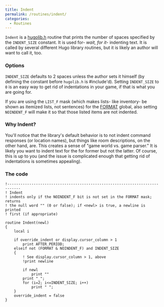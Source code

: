 ```yaml
---
title: Indent
permalink: /routines/indent/
categories: 
  - Routines
---
```


`Indent` is a [hugolib.h](library/hugolib.h/) routine that prints the
number of spaces specified by the `INDENT_SIZE` constant. It is used
for- *wait, for it*- indenting text. It is called by several different
Hugo library routines, but it is likely an author will want to call it,
too.

### Options

`INDENT_SIZE` defaults to 2 spaces unless the author sets it himself (by
defining the constant before `hugolib.h` is \#include'd). Setting
`INDENT_SIZE` to `0` is an easy way to get rid of indentations in your
game, if that is what you are going for.

If you are using the `LIST_F` mask (which makes lists- like inventory-
be shown as itemized lists, not sentences) for the
[FORMAT](globals/format/) global, also setting `NOINDENT_F` will make
it so that those listed items are not indented.

### Why Indent?

You'll notice that the library's default behavior is to not indent
command responses (or location names), but things like room
descriptions, on the other hand, are. This creates a sense of "game
world vs. game parser." It is likely you want to indent text for the for
former but not the latter. Of course, this is up to you (and the issue
is complicated enough that getting rid of indentations is sometimes
appealing).

### The code

    !----------------------------------------------------------------------------
    ! Indent
    ! indents only if the NOINDENT_F bit is not set in the FORMAT mask; returns
    ! the null word "" (0 or false); if <newl> is true, a newline is printed
    ! first (if appropriate)

    routine Indent(newl)
    {
        local i

        if override_indent or display.cursor_column > 1
            print AFTER_PERIOD;
        elseif not (FORMAT & NOINDENT_F) and INDENT_SIZE
        {
            ! See display.cursor_column > 1, above
            !print newline

            if newl
                print ""
            print "_";
            for (i=2; i<=INDENT_SIZE; i++)
                print " ";
        }
        override_indent = false
    }
    